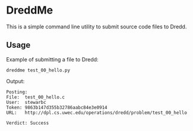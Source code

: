 DreddMe
=======

This is a simple command line utility to submit source code files to Dredd.

Usage
-----

Example of submitting a file to Dredd:

    dreddme test_00_hello.py
    
Output:

    Posting:  
    File:  test_00_hello.c  
    User:  stewarbc  
    Token: 9863b147d355b32786aabc84e3e0914  
    URL:   http://dpl.cs.uwec.edu/operations/dredd/problem/test_00_hello

    Verdict: Success
